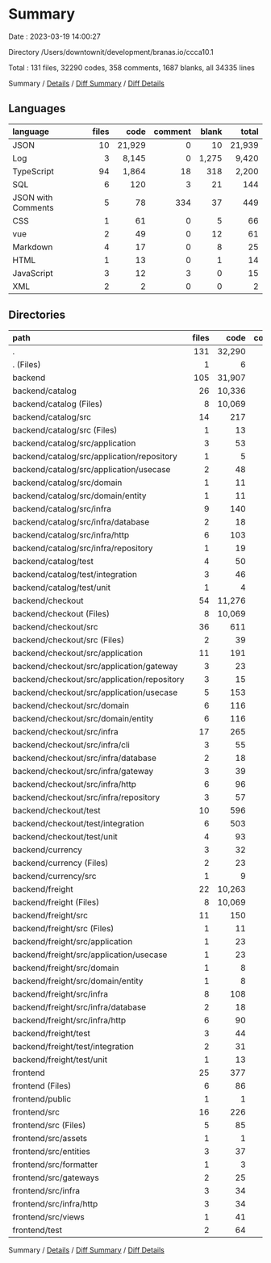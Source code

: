 # Summary

Date : 2023-03-19 14:00:27

Directory /Users/downtownit/development/branas.io/ccca10.1

Total : 131 files,  32290 codes, 358 comments, 1687 blanks, all 34335 lines

Summary / [Details](details.md) / [Diff Summary](diff.md) / [Diff Details](diff-details.md)

## Languages
| language | files | code | comment | blank | total |
| :--- | ---: | ---: | ---: | ---: | ---: |
| JSON | 10 | 21,929 | 0 | 10 | 21,939 |
| Log | 3 | 8,145 | 0 | 1,275 | 9,420 |
| TypeScript | 94 | 1,864 | 18 | 318 | 2,200 |
| SQL | 6 | 120 | 3 | 21 | 144 |
| JSON with Comments | 5 | 78 | 334 | 37 | 449 |
| CSS | 1 | 61 | 0 | 5 | 66 |
| vue | 2 | 49 | 0 | 12 | 61 |
| Markdown | 4 | 17 | 0 | 8 | 25 |
| HTML | 1 | 13 | 0 | 1 | 14 |
| JavaScript | 3 | 12 | 3 | 0 | 15 |
| XML | 2 | 2 | 0 | 0 | 2 |

## Directories
| path | files | code | comment | blank | total |
| :--- | ---: | ---: | ---: | ---: | ---: |
| . | 131 | 32,290 | 358 | 1,687 | 34,335 |
| . (Files) | 1 | 6 | 0 | 1 | 7 |
| backend | 105 | 31,907 | 354 | 1,626 | 33,887 |
| backend/catalog | 26 | 10,336 | 85 | 496 | 10,917 |
| backend/catalog (Files) | 8 | 10,069 | 85 | 443 | 10,597 |
| backend/catalog/src | 14 | 217 | 0 | 47 | 264 |
| backend/catalog/src (Files) | 1 | 13 | 0 | 4 | 17 |
| backend/catalog/src/application | 3 | 53 | 0 | 10 | 63 |
| backend/catalog/src/application/repository | 1 | 5 | 0 | 2 | 7 |
| backend/catalog/src/application/usecase | 2 | 48 | 0 | 8 | 56 |
| backend/catalog/src/domain | 1 | 11 | 0 | 3 | 14 |
| backend/catalog/src/domain/entity | 1 | 11 | 0 | 3 | 14 |
| backend/catalog/src/infra | 9 | 140 | 0 | 30 | 170 |
| backend/catalog/src/infra/database | 2 | 18 | 0 | 6 | 24 |
| backend/catalog/src/infra/http | 6 | 103 | 0 | 18 | 121 |
| backend/catalog/src/infra/repository | 1 | 19 | 0 | 6 | 25 |
| backend/catalog/test | 4 | 50 | 0 | 6 | 56 |
| backend/catalog/test/integration | 3 | 46 | 0 | 5 | 51 |
| backend/catalog/test/unit | 1 | 4 | 0 | 1 | 5 |
| backend/checkout | 54 | 11,276 | 99 | 635 | 12,010 |
| backend/checkout (Files) | 8 | 10,069 | 85 | 443 | 10,597 |
| backend/checkout/src | 36 | 611 | 1 | 126 | 738 |
| backend/checkout/src (Files) | 2 | 39 | 0 | 5 | 44 |
| backend/checkout/src/application | 11 | 191 | 1 | 34 | 226 |
| backend/checkout/src/application/gateway | 3 | 23 | 0 | 3 | 26 |
| backend/checkout/src/application/repository | 3 | 15 | 0 | 5 | 20 |
| backend/checkout/src/application/usecase | 5 | 153 | 1 | 26 | 180 |
| backend/checkout/src/domain | 6 | 116 | 0 | 25 | 141 |
| backend/checkout/src/domain/entity | 6 | 116 | 0 | 25 | 141 |
| backend/checkout/src/infra | 17 | 265 | 0 | 62 | 327 |
| backend/checkout/src/infra/cli | 3 | 55 | 0 | 13 | 68 |
| backend/checkout/src/infra/database | 2 | 18 | 0 | 6 | 24 |
| backend/checkout/src/infra/gateway | 3 | 39 | 0 | 11 | 50 |
| backend/checkout/src/infra/http | 6 | 96 | 0 | 15 | 111 |
| backend/checkout/src/infra/repository | 3 | 57 | 0 | 17 | 74 |
| backend/checkout/test | 10 | 596 | 13 | 66 | 675 |
| backend/checkout/test/integration | 6 | 503 | 13 | 48 | 564 |
| backend/checkout/test/unit | 4 | 93 | 0 | 18 | 111 |
| backend/currency | 3 | 32 | 85 | 14 | 131 |
| backend/currency (Files) | 2 | 23 | 85 | 10 | 118 |
| backend/currency/src | 1 | 9 | 0 | 4 | 13 |
| backend/freight | 22 | 10,263 | 85 | 481 | 10,829 |
| backend/freight (Files) | 8 | 10,069 | 85 | 443 | 10,597 |
| backend/freight/src | 11 | 150 | 0 | 28 | 178 |
| backend/freight/src (Files) | 1 | 11 | 0 | 3 | 14 |
| backend/freight/src/application | 1 | 23 | 0 | 5 | 28 |
| backend/freight/src/application/usecase | 1 | 23 | 0 | 5 | 28 |
| backend/freight/src/domain | 1 | 8 | 0 | 0 | 8 |
| backend/freight/src/domain/entity | 1 | 8 | 0 | 0 | 8 |
| backend/freight/src/infra | 8 | 108 | 0 | 20 | 128 |
| backend/freight/src/infra/database | 2 | 18 | 0 | 6 | 24 |
| backend/freight/src/infra/http | 6 | 90 | 0 | 14 | 104 |
| backend/freight/test | 3 | 44 | 0 | 10 | 54 |
| backend/freight/test/integration | 2 | 31 | 0 | 7 | 38 |
| backend/freight/test/unit | 1 | 13 | 0 | 3 | 16 |
| frontend | 25 | 377 | 4 | 60 | 441 |
| frontend (Files) | 6 | 86 | 2 | 14 | 102 |
| frontend/public | 1 | 1 | 0 | 0 | 1 |
| frontend/src | 16 | 226 | 2 | 41 | 269 |
| frontend/src (Files) | 5 | 85 | 2 | 12 | 99 |
| frontend/src/assets | 1 | 1 | 0 | 0 | 1 |
| frontend/src/entities | 3 | 37 | 0 | 11 | 48 |
| frontend/src/formatter | 1 | 3 | 0 | 0 | 3 |
| frontend/src/gateways | 2 | 25 | 0 | 2 | 27 |
| frontend/src/infra | 3 | 34 | 0 | 8 | 42 |
| frontend/src/infra/http | 3 | 34 | 0 | 8 | 42 |
| frontend/src/views | 1 | 41 | 0 | 8 | 49 |
| frontend/test | 2 | 64 | 0 | 5 | 69 |

Summary / [Details](details.md) / [Diff Summary](diff.md) / [Diff Details](diff-details.md)